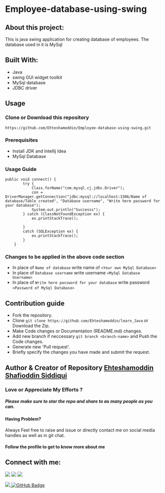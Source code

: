 # Employee-database-using-swing
## About this project:
This is java swing application for creating database of employees. The database used in it is MySql

## Built With:

- Java
- swing GUI widget toolkit
- MySql database
- JDBC driver
## Usage
### Clone or Download this repository
``` https://github.com/Ehteshamoddin/Employee-database-using-swing.git ```
### Prerequisites
- Install JDK and Intellij Idea
- MySql Database

### Usage Guide
``` 
public void connect() {
        try {
            Class.forName("com.mysql.cj.jdbc.Driver");
            con = DriverManager.getConnection("jdbc:mysql://localhost:3306/Name of database/Table created", "Database username", "Write here password for your database");
            System.out.println("Successs");
        } catch (ClassNotFoundException ex) {
            ex.printStackTrace();

        }
        catch (SQLException ex) {
            ex.printStackTrace();
        }
    }
 ```
### Changes to be applied in the above code section
- In place of ``` Name of database ``` write name of ``` <Your own MySql Database> ```
- In place of ``` Database username ``` write username ``` <MySql Database Username> ```
- In place of ``` Write here password for your database ``` write password ``` <Password of MySql Database> ```


## Contribution guide
- Fork the repository.
- Clone ``` git clone https://github.com/Ehteshamoddin/learn_Java ``` or Download the Zip.
- Make Code changes or Documentation (README.md) changes.
- Add new branch if neccessary ``` git branch <branch-name> ``` and Push the Code changes.
- Generate new 'Pull request'.
- Briefly specify the changes you have made and submit the request.

## Author & Creator of Repository [Ehteshamoddin Shafioddin Siddiqui](https://github.com/Ehteshamoddin)
### Love or Appreciate My Efforts ?
##### Please make sure to star the repo and share to as many people as you can.
#### Having Problem? 
Always Feel free to raise and issue or directly contact me on social media handles as well as in git chat.
#### Follow the profile to get to know more about me
## Connect with me:
<p align="left">
<a href = "https://www.linkedin.com/in/ehteshamoddin-siddiqui-b719b9206/"><img src="https://img.icons8.com/fluent/48/000000/linkedin.png"/></a>
<a href = "https://twitter.com/ehteshamoddinss"><img src="https://img.icons8.com/fluent/48/000000/twitter.png"/></a>
<a href = "https://www.instagram.com/ehteshamoddin/"><img src="https://img.icons8.com/fluent/48/000000/instagram-new.png"/></a>
</p>
<a href="https://github.com/Meghna-DAS/github-profile-views-counter">
    <img src="https://komarev.com/ghpvc/?username=Ehteshamoddin">
</a>
<a href="https://github.com/Ehteshamoddin?tab=followers"><img src="https://img.shields.io/github/followers/Ehteshamoddin?label=Followers&style=social" alt="GitHub Badge"></a>
